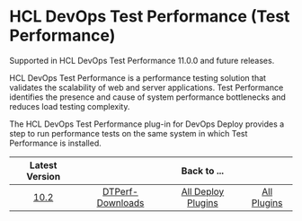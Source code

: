 # HCL DevOps Test Performance (Test Performance)

Supported in HCL DevOps Test Performance 11.0.0 and future releases.

HCL DevOps Test Performance is a performance testing solution that validates the scalability of web and server applications. Test Performance identifies the presence and cause of system performance bottlenecks and reduces load testing complexity.

The HCL DevOps Test Performance plug-in for DevOps Deploy provides a step to run performance tests on the same system in which Test Performance is installed.

|Latest Version||Back to ...||
| :---: | :---: | :---: | :---: |
|[10.2](https://raw.githubusercontent.com/UrbanCode/IBM-UCD-PLUGINS/main/files/HCLDevOpsTestPerf/DTPerf-DD-HCL-10.2.zip)|[DTPerf-Downloads](downloads.md)|[All Deploy Plugins](../README.md)|[All Plugins](../../index.md)|

